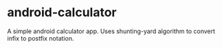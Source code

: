 # android-calculator
A simple android calculator app.
Uses shunting-yard algorithm to convert infix to postfix notation.
